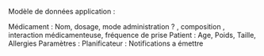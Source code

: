 Modèle de données application : 

Médicament : Nom, dosage, mode administration ? , composition , interaction médicamenteuse, fréquence de prise
Patient : Age, Poids, Taille, Allergies
Paramètres : 
Planificateur : Notifications a émettre 

